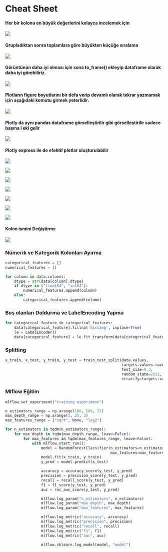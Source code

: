 # Cheat Sheet
#### Her bir kolonu en büyük değerlerini kolayca incelemek için
![](resim1.png)

####  Grupladıktan sonra toplamlara göre büyükten küçüğe sıralama
![](Screenshot_1.png)

#### Görüntünün daha iyi olması için sona to_frame() ekleyip dataframe olarak daha iyi görebiliriz.
![](Screenshot_2.png)

#### Plotların figure boyutlarını bir defa verip devamlı olarak tekrar yazmamak için aşağıdaki komutu girmek yeterlidir.
![](Screenshot_3.png)

#### Plotly da aynı pandas dataframe görselleştirilir gibi görselleştirilir sadece başına **i** eki gelir
![](Screenshot_5.png)

#### Plotly express ile de efektif plotlar uluşturulabilir
![](Screenshot_6.png)

![](Screenshot_8.png)

![](Screenshot_9.png)

![](Screenshot_10.png)

![](Screenshot_11.png)

![](Screenshot_12.png)

![](Screenshot_13.png)

#### Kolon ismini Değiştirme

![](Screenshot_14.png)

### Nümerik ve Kategorik Kolonları Ayırma

```python
categorical_features = []
numerical_features = []

for column in data.columns:
    dtype = str(data[column].dtype)
    if dtype in ["float64", "int64"]:
        numerical_features.append(column)
    else:
        categorical_features.append(column)
```

### Boş olanları Doldurma ve LabelEncoding Yapma

```python
for categorical_feature in categorical_features:
    data[categorical_feature].fillna('missing', inplace=True)
    le = LabelEncoder()
    data[categorical_feature] = le.fit_transform(data[categorical_feature])
```

### Splitting

```python
x_train, x_test, y_train, y_test = train_test_split(data.values,
                                                    targets.values.ravel(),
                                                    test_size=0.3,
                                                    random_state=2021,
                                                    stratify=targets.values)
```

### Mlflow Eğitim 

```python
mlflow.set_experiment("training experiment")

n_estimators_range = np.arange(100, 500, 25)
max_depth_range = np.arange(1, 25, 2)
max_features_range = ["sqrt", None, "log2"]

for n_estimators in tqdm(n_estimators_range):
    for max_depth in tqdm(max_depth_range, leave=False):
        for max_features in tqdm(max_features_range, leave=False):
            with mlflow.start_run():
                model = RandomForestClassifier(n_estimators=n_estimators, max_depth=max_depth,
                                               max_features=max_features, n_jobs=3)
                model.fit(x_train, y_train)
                y_pred = model.predict(x_test)

                accuracy = accuracy_score(y_test, y_pred)
                precision = precision_score(y_test, y_pred)
                recall = recall_score(y_test, y_pred)
                f1 = f1_score(y_test, y_pred)
                auc = roc_auc_score(y_test, y_pred)

                mlflow.log_param("n_estimators", n_estimators)
                mlflow.log_param("max_depth", max_depth)
                mlflow.log_param("max_features", max_features)

                mlflow.log_metric("accuracy", accuracy)
                mlflow.log_metric("precision", precision)
                mlflow.log_metric("recall", recall)
                mlflow.log_metric("f1", f1)
                mlflow.log_metric("auc", auc)

                mlflow.sklearn.log_model(model, "model")
```


